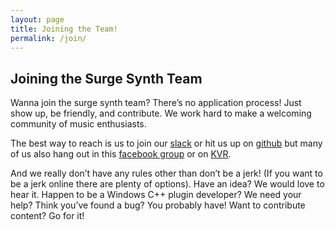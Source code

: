 ```yaml
---
layout: page
title: Joining the Team!
permalink: /join/
---
```


## Joining the Surge Synth Team

Wanna join the surge synth team? There’s no application process! Just show up, be
friendly, and contribute. We work hard to make a welcoming community of music
enthusiasts.

The best way to reach is us to join our [slack](https://join.slack.com/t/surgesynth/shared_invite/enQtNTE4OTg0MTU2NDY5LWZkMjllNDAzZjYzNTc4NjUzNjk2OGUxNDYzZTYyZTU3ZGU4OTY4MzhkNzcwZGE5ZDQyMzk5MjE1ODEzZTFmODI) or hit us up on [github](https://github.com/surge-synthesizer) but many of us also hang out in this [facebook group](https://www.facebook.com/groups/surgesynth/) or on [KVR](https://www.kvraudio.com/forum/viewtopic.php?f=1&t=511922).

And we really don’t have any rules other than don’t be a jerk! (If you want to be a
jerk online there are plenty of options). Have an idea? We would love to hear it.
Happen to be a Windows C++ plugin developer? We need your help? Think you’ve
found a bug? You probably have! Want to contribute content? Go for it!

